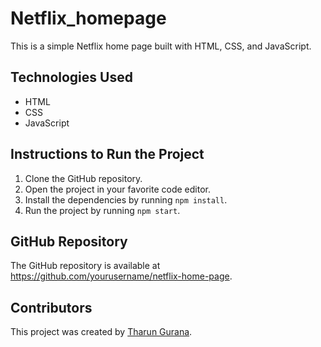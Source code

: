 # Netflix_homepage
This is a simple Netflix home page built with HTML, CSS, and JavaScript.

## Technologies Used

* HTML
* CSS
* JavaScript

## Instructions to Run the Project

1. Clone the GitHub repository.
2. Open the project in your favorite code editor.
3. Install the dependencies by running `npm install`.
4. Run the project by running `npm start`.


## GitHub Repository

The GitHub repository is available at https://github.com/yourusername/netflix-home-page.

## Contributors

This project was created by [Tharun Gurana](https://github.com/tharun-7).
